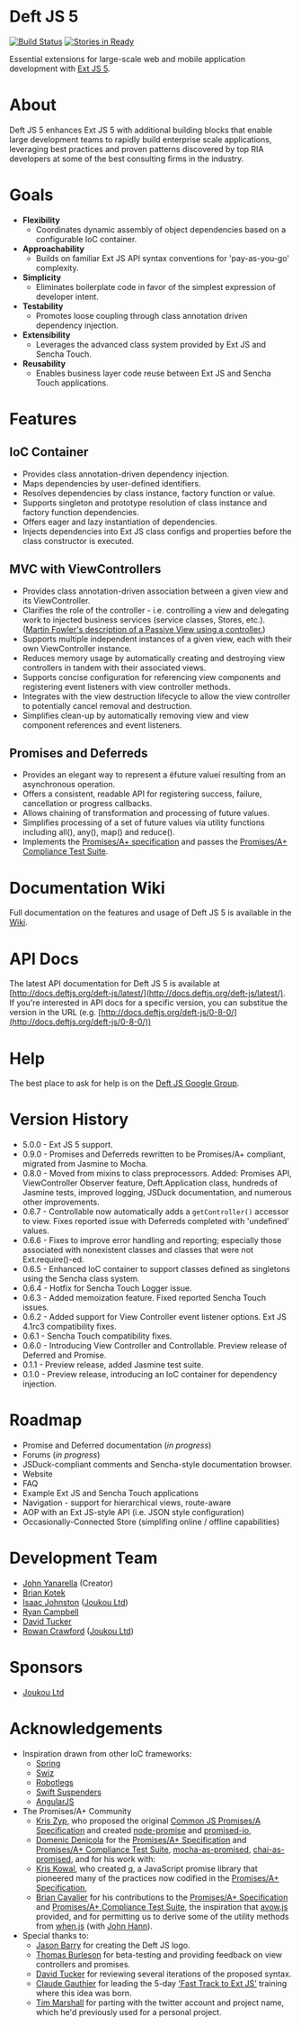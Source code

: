 # Deft JS 5

[![Build Status](https://travis-ci.org/deftjs/DeftJS5.svg?branch=develop)](https://travis-ci.org/deftjs/DeftJS5)
[![Stories in Ready](https://badge.waffle.io/deftjs/DeftJS5.png?label=Ready)](http://waffle.io/deftjs/DeftJS5)

Essential extensions for large-scale web and mobile application development with [Ext JS 5](http://www.sencha.com/products/extjs/).

# About

Deft JS 5 enhances Ext JS 5 with additional building blocks that enable large development teams to rapidly build enterprise scale applications, leveraging best practices and proven patterns discovered by top RIA developers at some of the best consulting firms in the industry.

# Goals

* **Flexibility**
	* Coordinates dynamic assembly of object dependencies based on a configurable IoC container.
* **Approachability**
	* Builds on familiar Ext JS API syntax conventions for 'pay-as-you-go' complexity.
* **Simplicity**
	* Eliminates boilerplate code in favor of the simplest expression of developer intent.
* **Testability**
	* Promotes loose coupling through class annotation driven dependency injection.
* **Extensibility**
	* Leverages the advanced class system provided by Ext JS and Sencha Touch.
* **Reusability**
	* Enables business layer code reuse between Ext JS and Sencha Touch applications.

# Features

## IoC Container

* Provides class annotation-driven dependency injection.
* Maps dependencies by user-defined identifiers.
* Resolves dependencies by class instance, factory function or value.
* Supports singleton and prototype resolution of class instance and factory function dependencies.
* Offers eager and lazy instantiation of dependencies.
* Injects dependencies into Ext JS class configs and properties before the class constructor is executed.

## MVC with ViewControllers

* Provides class annotation-driven association between a given view and its ViewController.
* Clarifies the role of the controller - i.e. controlling a view and delegating work to injected business services (service classes, Stores, etc.). ([Martin Fowler's description of a Passive View using a controller.](http://martinfowler.com/eaaDev/PassiveScreen.html))
* Supports multiple independent instances of a given view, each with their own ViewController instance.
* Reduces memory usage by automatically creating and destroying view controllers in tandem with their associated views.
* Supports concise configuration for referencing view components and registering event listeners with view controller methods.
* Integrates with the view destruction lifecycle to allow the view controller to potentially cancel removal and destruction.
* Simplifies clean-up by automatically removing view and view component references and event listeners.

## Promises and Deferreds

* Provides an elegant way to represent a ëfuture valueí resulting from an asynchronous operation.
* Offers a consistent, readable API for registering success, failure, cancellation or progress callbacks.
* Allows chaining of transformation and processing of future values.
* Simplifies processing of a set of future values via utility functions including all(), any(), map() and reduce().
* Implements the [Promises/A+ specification](https://github.com/promises-aplus/promises-spec) and passes the [Promises/A+ Compliance Test Suite](https://github.com/promises-aplus/promises-tests).

# Documentation Wiki

Full documentation on the features and usage of Deft JS 5 is available in the [Wiki](https://github.com/deftjs/DeftJS5/wiki).

# API Docs

The latest API documentation for Deft JS 5 is available at [http://docs.deftjs.org/deft-js/latest/](http://docs.deftjs.org/deft-js/latest/). If you're interested in API docs for a specific version, you can substitue the version in the URL (e.g. [http://docs.deftjs.org/deft-js/0-8-0/](http://docs.deftjs.org/deft-js/0-8-0/))

# Help

The best place to ask for help is on the [Deft JS Google Group](https://groups.google.com/forum/?fromgroups#!forum/deftjs).

# Version History

* 5.0.0 - Ext JS 5 support.
* 0.9.0 - Promises and Deferreds rewritten to be Promises/A+ compliant, migrated from Jasmine to Mocha.
* 0.8.0 - Moved from mixins to class preprocessors. Added: Promises API, ViewController Observer feature, Deft.Application class, hundreds of Jasmine tests, improved logging, JSDuck documentation, and numerous other improvements.
* 0.6.7 - Controllable now automatically adds a `getController()` accessor to view. Fixes reported issue with Deferreds completed with 'undefined' values.
* 0.6.6 - Fixes to improve error handling and reporting; especially those associated with nonexistent classes and classes that were not Ext.require()-ed.
* 0.6.5 - Enhanced IoC container to support classes defined as singletons using the Sencha class system.
* 0.6.4 - Hotfix for Sencha Touch Logger issue.
* 0.6.3 - Added memoization feature. Fixed reported Sencha Touch issues.
* 0.6.2 - Added support for View Controller event listener options. Ext JS 4.1rc3 compatibility fixes.
* 0.6.1 - Sencha Touch compatibility fixes.
* 0.6.0 - Introducing View Controller and Controllable. Preview release of Deferred and Promise.
* 0.1.1 - Preview release, added Jasmine test suite.
* 0.1.0 - Preview release, introducing an IoC container for dependency injection.

# Roadmap

* Promise and Deferred documentation (*in progress*)
* Forums (*in progress*)
* JSDuck-compliant comments and Sencha-style documentation browser.
* Website
* FAQ
* Example Ext JS and Sencha Touch applications
* Navigation - support for hierarchical views, route-aware
* AOP with an Ext JS-style API (i.e. JSON style configuration)
* Occasionally-Connected Store (simplifing online / offline capabilities)

# Development Team

* [John Yanarella](http://twitter.com/johnyanarella) (Creator)
* [Brian Kotek](https://twitter.com/brian428)
* [Isaac Johnston](https://twitter.com/superstructor) ([Joukou Ltd](https://joukou.com/))
* [Ryan Campbell](https://twitter.com/bobjim)
* [David Tucker](https://twitter.com/mindmillmedia)
* [Rowan Crawford](https://twitter.com/wombleton) ([Joukou Ltd](https://joukou.com/))

# Sponsors

* [Joukou Ltd](https://joukou.com/)

# Acknowledgements

* Inspiration drawn from other IoC frameworks:
	* [Spring](http://www.springsource.org/)
	* [Swiz](http://swizframework.org/)
	* [Robotlegs](http://www.robotlegs.org/)
	* [Swift Suspenders](https://github.com/tschneidereit/SwiftSuspenders)
	* [AngularJS](http://angularjs.org/)
* The Promises/A+ Community
	* [Kris Zyp](https://github.com/kriszyp), who proposed the original [Common JS Promises/A Specification](http://wiki.commonjs.org/wiki/Promises/A) and created [node-promise](https://github.com/kriszyp/node-promise) and [promised-io](https://github.com/kriszyp/promised-io),
	* [Domenic Denicola](https://github.com/domenic) for the [Promises/A+ Specification](https://github.com/promises-aplus/promises-spec) and [Promises/A+ Compliance Test Suite](https://github.com/promises-aplus/promises-tests), [mocha-as-promised](https://github.com/domenic/mocha-as-promised), [chai-as-promised](https://github.com/domenic/chai-as-promised), and for his work with:
	* [Kris Kowal](https://github.com/kriskowal), who created [q](https://github.com/kriskowal/q), a JavaScript promise library that pioneered many of the practices now codified in the [Promises/A+ Specification](https://github.com/promises-aplus/promises-spec),
	* [Brian Cavalier](https://github.com/briancavalier) for his contributions to the [Promises/A+ Specification](https://github.com/promises-aplus/promises-spec) and [Promises/A+ Compliance Test Suite](https://github.com/promises-aplus/promises-tests), the inspiration that [avow.js](https://github.com/briancavalier/avow) provided, and for permitting us to derive some of the utility methods from [when.js](https://github.com/cujojs/when) (with [John Hann](https://github.com/unscriptable)).
* Special thanks to:
	* [Jason Barry](http://dribbble.com/artifactdesign) for creating the Deft JS logo.
	* [Thomas Burleson](http://twitter.com/thomasburleson) for beta-testing and providing feedback on view controllers and promises.
	* [David Tucker](http://www.davidtucker.net/) for reviewing several iterations of the proposed syntax.
	* [Claude Gauthier](mailto:claude_r_gauthier@hotmail.com) for leading the 5-day ['Fast Track to Ext JS'](http://www.sencha.com/training) training where this idea was born.
	* [Tim Marshall](http://twitter.com/timothymarshall) for parting with the twitter account and project name, which he'd previously used for a personal project.
